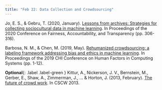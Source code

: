 ```yaml
---
title: "Feb 22: Data Collection and Crowdsourcing"
---
```


Jo, E. S., & Gebru, T. (2020, January). [Lessons from archives: Strategies for collecting sociocultural data in machine learning](https://dl.acm.org/doi/pdf/10.1145/3351095.3372829). In Proceedings of the 2020 Conference on Fairness, Accountability, and Transparency (pp. 306-316).

Barbosa, N. M., & Chen, M. (2019, May). [Rehumanized crowdsourcing: a labeling framework addressing bias and ethics in machine learning](https://drive.google.com/file/d/14nP7tYwqKPUZyhJhh5jePKRhX-HFHnRM/view?usp=sharing). In Proceedings of the 2019 CHI Conference on Human Factors in Computing Systems (pp. 1-12).

**Optional**{: .label .label-green } Kittur, A., Nickerson, J. V., Bernstein, M., Gerber, E., Shaw, A., Zimmerman, J., ... & Horton, J. (2013, February). [The future of crowd work](https://www.lri.fr/~mbl/ENS/CSCW/2012/papers/Kittur-CSCW13.pdf). In CSCW 2013.

